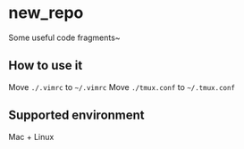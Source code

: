 # new_repo

Some useful code fragments~

## How to use it

Move `./.vimrc` to `~/.vimrc`
Move `./tmux.conf` to `~/.tmux.conf`

## Supported environment

Mac + Linux
